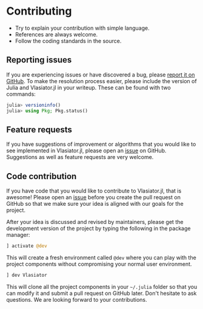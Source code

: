 # Contributing

- Try to explain your contribution with simple language.
- References are always welcome.
- Follow the coding standards in the source.

## Reporting issues

If you are experiencing issues or have discovered a bug, please [report it on GitHub](https://github.com/henry2004y/Vlasiator.jl/issues).
To make the resolution process easier, please include the version of Julia and Vlasiator.jl in your writeup.
These can be found with two commands:

```julia
julia> versioninfo()
julia> using Pkg; Pkg.status()
```

## Feature requests

If you have suggestions of improvement or algorithms that you would like to see implemented in Vlasiator.jl, please open an [issue](https://github.com/henry2004y/Vlasiator.jl/issues) on GitHub. Suggestions as well as feature requests are very welcome.

## Code contribution

If you have code that you would like to contribute to Vlasiator.jl, that is awesome! Please open an [issue](https://github.com/henry2004y/Vlasiator.jl/issues)
before you create the pull request on GitHub so that we make sure your idea is aligned with our goals for the project.

After your idea is discussed and revised by maintainers, please get the development version of the project by typing the following in the package manager:

```julia
] activate @dev
```

This will create a fresh environment called `@dev` where you can play with the project components without compromising your normal
user environment.

```julia
] dev Vlasiator
```

This will clone all the project components in your `~/.julia` folder so that you can modify it and submit a pull request on GitHub later. Don't hesitate to ask questions. We are looking forward to your contributions.